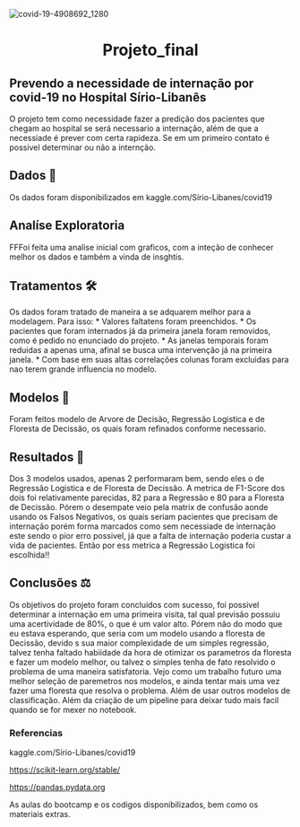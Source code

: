 
![covid-19-4908692_1280](https://user-images.githubusercontent.com/56181068/155827749-3d2d4542-9084-4cff-a57c-8c82f160b95b.jpg)



<h1 align="center"> Projeto_final </h1>

## Prevendo a necessidade de internação por covid-19 no Hospital Sírio-Libanês

O projeto tem como necessidade fazer a predição dos pacientes que chegam ao hospital se será necessario a internação, além de que a necessiade é prever com certa rapideza. Se em um primeiro contato é possivel determinar ou não a internção.

## Dados :game_die:

Os dados foram disponibilizados em kaggle.com/Sírio-Libanes/covid19

## Analíse Exploratoria
FFFoi feita uma analise inicial com graficos, com a inteção de conhecer melhor os dados e também a vinda de insghtis.

## Tratamentos :hammer_and_wrench:
Os dados foram tratado de maneira a se adquarem melhor para a modelagem.
  Para isso:
    * Valores faltatens foram preenchidos.
    * Os pacientes que foram internados já da primeira janela foram removidos, como é pedido no enunciado do projeto.
    * As janelas temporais foram reduidas a apenas uma, afinal se busca uma intervenção já na primeira janela.
    * Com base em suas altas correlações colunas foram excluidas para nao terem grande influencia no modelo.

## Modelos :brain: 
Foram feitos modelo de Arvore de Decisão, Regressão Logistica e de Floresta de Decissão, os quais foram refinados conforme necessario.
 
## Resultados :dart:
Dos 3 modelos usados, apenas 2 performaram bem, sendo eles o de Regressão Logistica e de Floresta de Decissão.
A metrica de F1-Score dos dois foi relativamente parecidas, 82 para a Regressão e 80 para a Floresta de Decissão. Pórem o desempate veio pela matrix de confusão aonde usando os Falsos Negativos, os quais seriam pacientes que precisam de internação porém forma marcados como sem necessiade de internação  este sendo o pior erro possivel, já que a falta de internação poderia custar a vida de pacientes. Então por ess metrica a Regressão Logistica foi escolhida!!


## Conclusões :balance_scale:

Os objetivos do projeto foram concluidos com sucesso, foi possivel determinar a internação em uma primeira visita, tal qual previsão possuiu uma acertividade de 80%, o que é um valor alto.
Pórem não do modo que eu estava esperando, que seria com um modelo usando a floresta  de Decissão, devido s sua maior complexidade de um simples regressão, talvez tenha faltado habiidade da hora de otimizar os parametros da floresta e fazer um modelo melhor, ou talvez o simples tenha de fato resolvido o problema de uma maneira satisfatoria.
Vejo como um trabalho futuro uma melhor seleção de paremetros nos modelos, e ainda tentar mais uma vez fazer uma floresta que resolva o problema. Além de usar outros modelos de classificação. Além da criação de um pipeline para deixar tudo mais facil quando se for mexer no notebook.

### Referencias 
kaggle.com/Sírio-Libanes/covid19

https://scikit-learn.org/stable/

https://pandas.pydata.org

As aulas do bootcamp e os codigos disponibilizados, bem como os materiais extras.







